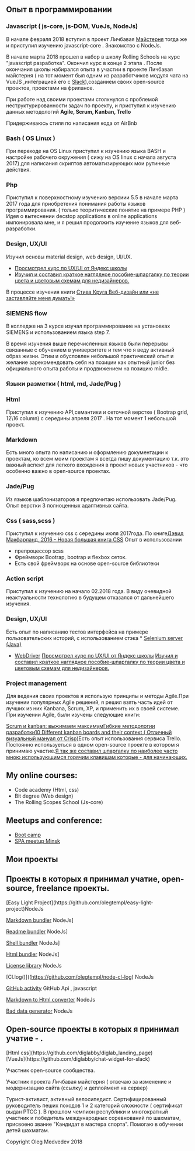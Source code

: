 <div class="my-biography">

## Опыт в программировании

### Javascript ( js-core, js-DOM, VueJs, NodeJs)

В начале февраля 2018 вступил в проект Личбавая [Майстерня](https://it.falanster.by/) тогда же и приступил изучению javascript-core . Знакомство с NodeJs.

В начале марта 2018 прошел в набор в школу Rolling Schools на курс "javascript разработка". Окончил курс в конце 2 этапа . После окончания школы набирался опыта в участии в проекте Личбавая майстерня ( на тот момент был одним из разработчиков модуля чата на VueJS ,интеграцией его с [Slack](https://slack.com)),созданием своих open-source проектов, проектами на фрилансе. 

При работе над своими проектами столкнулся с проблемой неструктурированности задач по проекту, и приступил к изучению данных методологий **Agile, Scrum, Kanban, Trello**

Придерживаюсь стиля по написания кода от AirBnb

### Bash ( OS Linux )

При переходе на OS Linux приступил к изучению языка BASH и настройке рабочего окружения ( сижу на OS linux с начала августа 2017) для написания скриптов автоматизирующих мои рутинные действия.

### Php

Приступил к поверхностному изучению версиии 5.5 в начале марта 2017 года для приобретения понимания работы языков программирования. ( только теоритические понятие на примере PHP ) Идея о вытеснении decstop applications в online applications импонировала мне, и я решил продолжить изучение языков для веб-разработки.

### Design, UX/UI

Изучил основы material design, web design, UI/UX. 
 * [Просмотрел курс по UX/UI от Яндекс школы](https://www.youtube.com/watch?v=iqHWl06dSaE&list=PLRGs42pjA4ukpjurmwFzJfSCZcur01vki)
 * [Изучил и составил краткое наглядное пособие-шпаргалку по теории цвета и цветовым схемам для недизайнеров.](https://github.com/olegtempl/manual-color-scheme)

В процессе изучения книги [Стива  Круга Веб-дизайн или «не  заставляйте  меня  думать!»](http://www.school7keys.com/files/File/krug_web_design.pdf)

</div>


### SIEMENS flow

В колледже на 3 курсе изучал программирование на установках SIEMENS и использованием языка step 7.


В время изучения выше перечисленных языков были перерывы связанные с обучением в университете и тем что я веду активный образ жизни. Этим и обусловлен небольшой практический опыт и желание зарекомендовать себя на позиции как опытный junior без официального опыта работы и продвижением на позицию midle.


</div>

<div class="markup-and-layout-wrap">

<div class="markup-language">

### Языки разметки ( html, md, Jade/Pug )

### Html

Приступил к изучению API,семантики и сеточной верстке ( Bootrap grid, 12\16 column) c середины апреля 2017 . На тот момент 1 небольшой проект.

### Markdown

Есть много опыта по написанию и оформлению документации к проектам, ко всем моим проектам я всегда пишу документацию т.к. это важный аспект для легкого вхождения в проект новых участников - что особенно важно в open-source проектах.

### Jade/Pug

Из языков шаблонизаторов я предпочитаю использовать Jade/Pug. Опыт верстки 3 полноценных адаптивных сайта.

</div>

<div class="layout-languages">

### Css ( sass,scss )

Приступил к изучению css с середины июля 2017года. По книге[Дэвид Макфарланд, 2016 - Новая большая книга CSS](https://oz.by/books/more10495645.html)
Опыт в использовании
 * препроцессор scss
 * Фреймворк Bootrap, bootrap и flexbox сеток.
 * Есть свой фреймворк на основе open-source библиотеки

### Action script

Приступил к изучению на начало 02.2018 года. В виду очевидной неактуальности технологию в будущем отказался от дальнейшего изучения.

</div>

</div>

</div>

<div class="design-wrap">

### Design, UX/UI

<div class="container-md">

Есть опыт по написанию тестов интерфейса на примере пользовательских историй, с использованием стэка  * [Selenium server (Java)](https://www.seleniumhq.org)
 * [WebDriver](http://webdriver.io/api.html)
[Просмотрел курс по UX/UI от Яндекс школы](https://www.youtube.com/watch?v=iqHWl06dSaE&list=PLRGs42pjA4ukpjurmwFzJfSCZcur01vki)
[Изучил и составил краткое наглядное пособие-шпаргалку по теории цвета и цветовым схемам для недизайнеров.](https://github.com/olegtempl/manual-color-scheme)

</div>

<div class="project-manager-wrap">

### Project management

Для ведения своих проектов я использую принципы и методы Agile.При изучении популярных Agile решений, я решил взять часть идей от лучших из них Kanbana, Scrum, XP, и применить их в своей системе. При изучении Agile, были изучены следующие книги:

[Scrum и kanban: выжимаем максимум](http://scrum.org.ua/wp-content/uploads/ScrumAndKanbanRuFinal.pdf)[Гибкие методологии разработки](https://tados.ru/wp-content/uploads/2017/04/%D0%91%D0%BE%D1%80%D0%B8%D1%81_%D0%92%D0%BE%D0%BB%D1%8C%D1%84%D1%81%D0%BE%D0%BD_%D0%93%D0%B8%D0%B1%D0%BA%D0%B8%D0%B5_%D0%BC%D0%B5%D1%82%D0%BE%D0%B4%D0%BE%D0%BB%D0%BE%D0%B3%D0%B8%D0%B8.pdf)[10 Different kanban boards and their context ( Отличный визуальный мануал от Crisp)](http://blog.crisp.se/mattiasskarin/files/pdf/10different_kanban_boards_and_their_context_mskarin.pdf)<span>Есть опыт использования сервиса Trello. Постоянно используеться в одном open-source проекте в котором я принимаю участие.[Я так же составил шпаргалку по наиболее часто мною использующимся горячим клавишам которые - для начинающих.](https://github.com/olegtempl/manual-trello-hotkeys)</span></div>

<div class="events-wrap">

<div class="courses">

## My online courses:

*   <span><a href="https://www.codecademy.com/"></a>Code academy (Html, css)</span>
*   <span><a href="https://www.bitdegree.org"></a>Bit degree (Web design)</span>
*   <span><a href="https://school.rollingscopes.com/"></a>The Rolling Scopes School (Js-core)</span>

</div>

<div class="events">

## Meetups and conference:

* [Boot camp](https://www.facebook.com/falanster.by/posts/1780169028709060)
* <span>[SPA meetup Minsk](https://events.dev.by/80997)</span>
</div>

</div>

</div>

<div class="projects-wrap">

<div class="my-projects-wrap">

## Мои проекты

## Проекты в которых я принимал учатие, open-source, freelance проекты.

<div class="my-projects">

<div class="project">[Easy Light Project](https://github.com/olegtempl/easy-light-project)<span>NodeJs</span>

[Markdown bundler](https://github.com/olegtempl/node-md-bundler/node-md-bundler)
<span>NodeJs</span>]

[Readme bundler](https://github.com/olegtempl/readme-bundler)
<span>NodeJs</span>]

[Shell bundler](https://github.com/olegtempl/node-sh-bundler)
<span>NodeJs</span>]

[Html bundler](https://github.com/olegtempl/node-html-bundler)
<span>NodeJs</span>]

[License library](https://github.com/olegtempl/license-library)
<span>NodeJs</span>

[Cl.log()]((https://github.com/olegtempl/node-cl-log)
<span>NodeJs</span>

[GitHub activity](https://github.com/olegtempl/gactive)
<span>GitHub Api , javascript </span>

[Markdown to Html converter](https://github.com/olegtempl/node-m2h)
<span>NodeJs</span>

[Bad data generator](https://github.com/olegtempl/bad-data-generator)
<span>NodeJs</span>

</div>

</div>


## Оpen-source проекты в которых я принимал учатие - .

<div class="my-projects">

<div class="project">[<span>Html css</span>](https://github.com/diglabby/diglab_landing_page)</div>

<div class="project">[<span>VueJs</span>](https://github.com/diglabby/chat-widget-for-slack)</div>

Участник open-source сообщества.

Участник проекта Личбавая майстерня ( отвечаю за изменение и модернизацию сайта (ссылку) и деплоймент на сервер)

Турист-активист, активный велосипедист. Сертифицированный руководитель пеших походов 1 и 2 категорий сложности ( сертификат выдан РТСС ). В прошлом чемпион республики и многократный участник и победитель международных соревнований по шахматам, присвоено звание "Кандидат в мастера спорта". Помогаю в обучении детей шахматам.



Copyright Oleg Medvedev 2018

